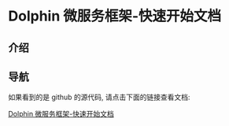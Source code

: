 # Dolphin 微服务框架-快速开始文档

## 介绍


## 导航

如果看到的是 github 的源代码, 请点击下面的链接查看文档:

[Dolphin 微服务框架-快速开始文档](https://quickstart.dolphin.basiccloud.net)
